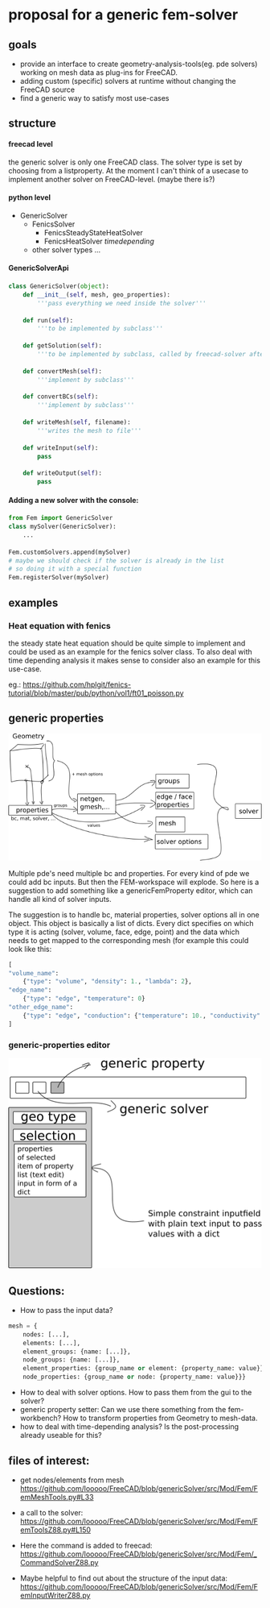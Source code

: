 # proposal for a generic fem-solver

## goals

- provide an interface to create geometry-analysis-tools(eg. pde solvers) working on mesh data as plug-ins for FreeCAD.
- adding custom (specific) solvers at runtime without changing the FreeCAD source
- find a generic way to satisfy most use-cases

## structure

#### freecad level
the generic solver is only one FreeCAD class. The solver type is set by choosing from a listproperty. At the moment I can't think of a usecase to implement another solver on FreeCAD-level. (maybe there is?)

#### python level
- GenericSolver
  - FenicsSolver
    - FenicsSteadyStateHeatSolver
    - FenicsHeatSolver *timedepending*
  - other solver types ...


#### GenericSolverApi

```python
class GenericSolver(object):
    def __init__(self, mesh, geo_properties):
        '''pass everything we need inside the solver'''

    def run(self):
        '''to be implemented by subclass'''

    def getSolution(self):
        '''to be implemented by subclass, called by freecad-solver after computation'''

    def convertMesh(self):
        '''implement by subclass'''

    def convertBCs(self):
        '''implement by subclass'''

    def writeMesh(self, filename):
        '''writes the mesh to file'''

    def writeInput(self):
        pass

    def writeOutput(self):
        pass
```

#### Adding a new solver with the console:

```python
from Fem import GenericSolver
class mySolver(GenericSolver):
    ...

Fem.customSolvers.append(mySolver)
# maybe we should check if the solver is already in the list
# so doing it with a special function
Fem.registerSolver(mySolver)

```

## examples

### Heat equation with fenics

the steady state heat equation should be quite simple to implement and could be used as an example for the fenics solver class. To also deal with time depending analysis it makes sense to consider also an example for this use-case.

eg.: https://github.com/hplgit/fenics-tutorial/blob/master/pub/python/vol1/ft01_poisson.py


## generic properties

![generic_solver](./generic_properties_structure.png)

Multiple pde's need multiple bc and properties. For every kind of pde we could add bc inputs. But then the FEM-workspace will explode. So here is a suggestion to add something like a genericFemProperty editor, which can handle all kind of solver inputs.

The suggestion is to handle bc, material properties, solver options all in one object. This object is basically a list of dicts. Every dict specifies on which type it is acting (solver, volume, face, edge, point) and the data which needs to get mapped to the corresponding mesh (for example this could look like this:
  ```python
  [
  "volume_name":
      {"type": "volume", "density": 1., "lambda": 2},
  "edge_name":
      {"type": "edge", "temperature": 0}
  "other_edge_name":
      {"type": "edge", "conduction": {"temperature": 10., "conductivity": 1.}}
  ]
  ```

### generic-properties editor

![gui-suggestion](./generic_properties.png)


## Questions:

- How to pass the input data?
```python
mesh = {
    nodes: [...],
    elements: [...],
    element_groups: {name: [...]},
    node_groups: {name: [...]},
    element_properties: {group_name or element: {property_name: value}},
    node_properties: {group_name or node: {property_name: value}}}
```
- How to deal with solver options. How to pass them from the gui to the solver?
- generic property setter: Can we use there something from the fem-workbench? How to transform properties from Geometry to mesh-data.
- how to deal with time-depending analysis? Is the post-processing already useable for this?


## files of interest:

- get nodes/elements from mesh
https://github.com/looooo/FreeCAD/blob/genericSolver/src/Mod/Fem/FemMeshTools.py#L33

- a call to the solver:
https://github.com/looooo/FreeCAD/blob/genericSolver/src/Mod/Fem/FemToolsZ88.py#L150

- Here the command is added to freecad:
https://github.com/looooo/FreeCAD/blob/genericSolver/src/Mod/Fem/_CommandSolverZ88.py

- Maybe helpful to find out about the structure of the input data:
https://github.com/looooo/FreeCAD/blob/genericSolver/src/Mod/Fem/FemInputWriterZ88.py
